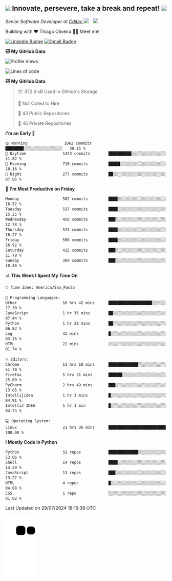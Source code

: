 <h2><img src="https://emojis.slackmojis.com/emojis/images/1531849430/4246/blob-sunglasses.gif?1531849430" width="30"/> Innovate, persevere, take a break and repeat! <img src="https://media.giphy.com/media/12oufCB0MyZ1Go/giphy.gif" width="50"></h2>
<img align='right' src="https://media.giphy.com/media/M9gbBd9nbDrOTu1Mqx/giphy.gif" width="230">
<p><em>Senior Software Developer at <a href="https://www.cditec.com.br/">Cditec
</a><img src="https://media.giphy.com/media/WUlplcMpOCEmTGBtBW/giphy.gif" width="30"> 
</em></p>



Building with ❤️ Thiago Oliveira 👋🏽 Meet me!

[![Linkedin Badge](https://img.shields.io/badge/-Thiago-blue?style=flat-square&logo=Linkedin&logoColor=white&link=https://www.linkedin.com/in/tgmarinho/)](https://www.linkedin.com/in/thiagoceconelo/) 
[![Gmail Badge](https://img.shields.io/badge/-thiceconelo@gmail.com-c14438?style=flat-square&logo=Gmail&logoColor=white&link=mailto:thiceconelo@gmail.com)](mailto:thiceconelo@gmail.com)

</em></p>

<!-- <span style="height ">
![Anurag's GitHub stats](https://github-readme-stats.vercel.app/api?username=arthurspk&show_icons=true&theme=tokyonight)
</span> -->

**🐱 My GitHub Data** 
<!--START_SECTION:waka-->
![Profile Views](http://img.shields.io/badge/Profile%20Views-3-blue)

![Lines of code](https://img.shields.io/badge/From%20Hello%20World%20I%27ve%20Written-4.9%20million%20lines%20of%20code-blue)

**🐱 My GitHub Data** 

> 📦 372.6 kB Used in GitHub's Storage 
 > 
> 🚫 Not Opted to Hire
 > 
> 📜 43 Public Repositories 
 > 
> 🔑 46 Private Repositories 
 > 
**I'm an Early 🐤** 

```text
🌞 Morning                1062 commits        ████████░░░░░░░░░░░░░░░░░   30.15 % 
🌆 Daytime                1473 commits        ██████████░░░░░░░░░░░░░░░   41.82 % 
🌃 Evening                710 commits         █████░░░░░░░░░░░░░░░░░░░░   20.16 % 
🌙 Night                  277 commits         ██░░░░░░░░░░░░░░░░░░░░░░░   07.86 % 
```
📅 **I'm Most Productive on Friday** 

```text
Monday                   582 commits         ████░░░░░░░░░░░░░░░░░░░░░   16.52 % 
Tuesday                  537 commits         ████░░░░░░░░░░░░░░░░░░░░░   15.25 % 
Wednesday                450 commits         ███░░░░░░░░░░░░░░░░░░░░░░   12.78 % 
Thursday                 573 commits         ████░░░░░░░░░░░░░░░░░░░░░   16.27 % 
Friday                   596 commits         ████░░░░░░░░░░░░░░░░░░░░░   16.92 % 
Saturday                 415 commits         ███░░░░░░░░░░░░░░░░░░░░░░   11.78 % 
Sunday                   369 commits         ███░░░░░░░░░░░░░░░░░░░░░░   10.48 % 
```


📊 **This Week I Spent My Time On** 

```text
🕑︎ Time Zone: America/Sao_Paulo

💬 Programming Languages: 
Other                    16 hrs 42 mins      ███████████████████░░░░░░   77.30 % 
JavaScript               1 hr 36 mins        ██░░░░░░░░░░░░░░░░░░░░░░░   07.44 % 
Python                   1 hr 28 mins        ██░░░░░░░░░░░░░░░░░░░░░░░   06.83 % 
Log                      42 mins             █░░░░░░░░░░░░░░░░░░░░░░░░   03.26 % 
HTML                     22 mins             ░░░░░░░░░░░░░░░░░░░░░░░░░   01.74 % 

🔥 Editors: 
Chrome                   11 hrs 10 mins      █████████████░░░░░░░░░░░░   51.70 % 
Firefox                  5 hrs 31 mins       ██████░░░░░░░░░░░░░░░░░░░   25.60 % 
PyCharm                  2 hrs 49 mins       ███░░░░░░░░░░░░░░░░░░░░░░   13.05 % 
Intellijidea             1 hr 3 mins         █░░░░░░░░░░░░░░░░░░░░░░░░   04.91 % 
IntelliJ IDEA            1 hr 1 min          █░░░░░░░░░░░░░░░░░░░░░░░░   04.74 % 

💻 Operating System: 
Linux                    21 hrs 36 mins      █████████████████████████   100.00 % 
```

**I Mostly Code in Python** 

```text
Python                   52 repos            █████████████░░░░░░░░░░░░   53.06 % 
Shell                    14 repos            ████░░░░░░░░░░░░░░░░░░░░░   14.29 % 
JavaScript               13 repos            ███░░░░░░░░░░░░░░░░░░░░░░   13.27 % 
HTML                     4 repos             █░░░░░░░░░░░░░░░░░░░░░░░░   04.08 % 
CSS                      1 repo              ░░░░░░░░░░░░░░░░░░░░░░░░░   01.02 % 
```




 Last Updated on 29/07/2024 18:16:39 UTC
<!--END_SECTION:waka-->

![Snake animation](https://github.com/rafaballerini/rafaballerini/blob/output/github-contribution-grid-snake.svg)


<!---
ceconelo/ceconelo is a ✨ special ✨ repository because its `README.md` (this file) appears on your GitHub profile.
You can click the Preview link to take a look at your changes.
--->
